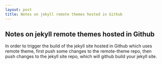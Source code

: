 ```yaml
---
layout: post
title: Notes on jekyll remote themes hosted in Github
---
```


## Notes on jekyll remote themes hosted in Github

In order to trigger the build of the jekyll site hosted in Github which uses remote theme, first push some changes to the remote-theme repo, then push changes to the jekyll site repo, which will github build your jekyll site.

